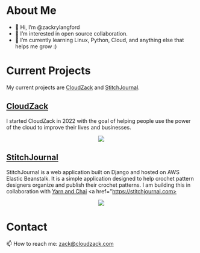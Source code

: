 # About Me 

- 👋 Hi, I’m @zackrylangford
- 👀 I’m interested in open source collaboration. 
- 🌱 I’m currently learning Linux, Python, Cloud, and anything else that helps me grow :) 



# Current Projects
My current projects are [CloudZack](https://cloudzack.com) and [StitchJournal](https://stitchjournal.com). 

## [CloudZack](https://cloudzack.com)
I started CloudZack in 2022 with the goal of helping people use the power of the cloud to improve their lives and businesses. 
<a href="https://cloudzack.com">
<p align="center">
    <img src="https://github-images-static.s3.amazonaws.com/images/CloudZack-Logo.svg"/>
</p>
</a>

## [StitchJournal](https://stitchjournal.com)
StitchJournal is a web application built on Django and hosted on AWS Elastic Beanstalk. It is a simple application designed to help crochet pattern designers organize and publish their crochet patterns. I am building this in collaboration with [Yarn and Chai](https://yarnandchai.com) 
<a href="https://stitchjournal.com>
<p align="center">
    <img src="https://github-images-static.s3.amazonaws.com/images/stitchjournal-logo.svg"/>
    </p>
</a>

# Contact
📫 How to reach me: zack@cloudzack.com 

<!---
zackrylangford/zackrylangford is a ✨ special ✨ repository because its `README.md` (this file) appears on your GitHub profile.
You can click the Preview link to take a look at your changes.
--->
